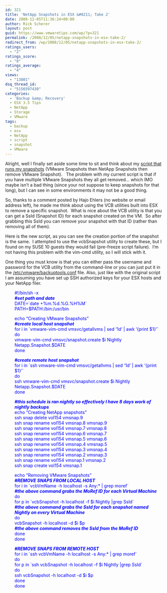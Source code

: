 ```yaml
---
id: 321
title: 'NetApp Snapshots in ESX &#8211; Take 2'
date: 2008-12-05T11:36:24+00:00
author: Rick Scherer
layout: post
guid: https://www.vmwaretips.com/wp/?p=321
permalink: /2008/12/05/netapp-snapshots-in-esx-take-2/
redirect_from: /wp/2008/12/05/netapp-snapshots-in-esx-take-2/
ratings_users:
  - "2"
ratings_score:
  - "8"
ratings_average:
  - "4"
views:
  - "13801"
dsq_thread_id:
  - "5156597430"
categories:
  - 'Backup &amp; Recovery'
  - ESX 3.5 Tips
  - NetApp
  - Storage
  - VMware
tags:
  - backup
  - esx
  - NetApp
  - script
  - snapshot
  - VMware
---
```

Alright, well I finally set aside some time to sit and think about my [script that runs my snapshots](https://www.vmwaretips.com/wp/2008/09/12/netapp-snapshots-in-esx/) (VMware Snapshots then NetApp Snapshots then remove VMware Snapshot).   The problem with my current script is that if you have multiple VMware Snapshots they all get removed&#8230; which IMO maybe isn&#8217;t a bad thing (since your not suppose to keep snapshots for that long), but I can see in some environments it may not be a good thing.



So, thanks to a comment posted by Hajo Ehlers (no website or email address left), he made me think about using the VCB utilities built into ESX to remove a specific snapshot.  What is nice about the VCB utility is that you can get a SsId (Snapshot ID) for each snapshot created on the VM.  So after grabbing this SsId you can remove your snapshot with that ID (rather than removing all of them).

Here is the new script, as you can see the creation portion of the snapshot is the same.  I attempted to use the vcbSnapshot utility to create these, but I found on my SUSE 10 guests they would fail (pre-freeze script failure).  I&#8217;m not having this problem with the vim-cmd utility, so I will stick with it.

One thing you must know is that you can either pass the username and password for the VCB utility from the command-line or you can just put it in the <span style="text-decoration: underline;">/etc/vmware/backuptools.conf</span> file. Also, just like with the original script I am assuming you have set up SSH authorized keys for your ESX hosts and your NetApp filer.

<p style="padding-left: 30px;">
  <span style="color: #0000ff;">#!/bin/sh -x<br /> <em><strong> #set path and date</strong></em><br /> DATE=`date +%m.%d.%G.%H%M`<br /> PATH=$PATH:/bin:/usr/bin</span>
</p>

<p style="padding-left: 30px;">
  <span style="color: #0000ff;">echo &#8220;Creating VMware Snapshots&#8221;<br /> <em><strong>#create local host snapshot</strong></em><br /> for i in `vmware-vim-cmd vmsvc/getallvms | sed &#8216;1d&#8217; | awk &#8216;{print $1}&#8217;`<br /> do<br /> vmware-vim-cmd vmsvc/snapshot.create $i Nightly Netapp.Snapshot.$DATE<br /> done</span>
</p>

<p style="padding-left: 30px;">
  <span style="color: #0000ff;"><em><strong>#create remote host snapshot</strong></em><br /> for i in `ssh </span><span style="color: #0000ff;"><esx-host></span><span style="color: #0000ff;"> vmware-vim-cmd vmsvc/getallvms | sed &#8216;1d&#8217; | awk &#8216;{print $1}&#8217;`<br /> do<br /> ssh <esx-host> vmware-vim-cmd vmsvc/snapshot.create $i Nightly Netapp.Snapshot.$DATE<br /> done</span>
</p>

<p style="padding-left: 30px;">
  <span style="color: #0000ff;"><em><strong>#this schedule is ran nightly so effectively I have 8 days work of nightly backups</strong></em><br /> echo &#8220;Creating NetApp snapshots&#8221;<br /> ssh <netapp-host> snap delete vol154 vmsnap.9<br /> ssh </span><span style="color: #0000ff;"><netapp-host></span><span style="color: #0000ff;"> snap rename vol154 vmsnap.8 vmsnap.9<br /> ssh </span><span style="color: #0000ff;"><netapp-host></span><span style="color: #0000ff;"> snap rename vol154 vmsnap.7 vmsnap.8<br /> ssh </span><span style="color: #0000ff;"><netapp-host></span><span style="color: #0000ff;"> snap rename vol154 vmsnap.6 vmsnap.7<br /> ssh </span><span style="color: #0000ff;"><netapp-host></span><span style="color: #0000ff;"> snap rename vol154 vmsnap.5 vmsnap.6<br /> ssh </span><span style="color: #0000ff;"><netapp-host></span><span style="color: #0000ff;"> snap rename vol154 vmsnap.4 vmsnap.5<br /> ssh </span><span style="color: #0000ff;"><netapp-host></span><span style="color: #0000ff;"> snap rename vol154 vmsnap.3 vmsnap.4<br /> ssh </span><span style="color: #0000ff;"><netapp-host></span><span style="color: #0000ff;"> snap rename vol154 vmsnap.2 vmsnap.3<br /> ssh </span><span style="color: #0000ff;"><netapp-host></span><span style="color: #0000ff;"> snap rename vol154 vmsnap.1 vmsnap.2<br /> ssh </span><span style="color: #0000ff;"><netapp-host></span><span style="color: #0000ff;"> snap create vol154 vmsnap.1<br /> </span>
</p>

<p style="padding-left: 30px;">
  <span style="color: #0000ff;">echo &#8220;Removing VMware Snapshots&#8221;<br /> <em><strong>#REMOVE SNAPS FROM LOCAL HOST</strong></em><br /> for i in `vcbVmName -h localhost -s Any:* | grep moref`<br /> <strong><em>#the above command grabs the MoRef ID for each Virtual Machine</em></strong><br /> do<br /> for p in `vcbSnapshot -h localhost -f $i Nightly |grep SsId`<br /> <strong><em>#the above command grabs the SsId for each snapshot named Nightly on every Virtual Machine</em></strong><br /> do<br /> vcbSnapshot -h localhost -d $i $p<br /> <strong><em>#the above command removes the SsId from the MoRef ID</em></strong><br /> done<br /> done</span>
</p>

<p style="padding-left: 30px;">
  <span style="color: #0000ff;"><em><strong>#REMOVE SNAPS FROM REMOTE HOST</strong></em><br /> for i in `ssh <esx-server> vcbVmName -h localhost -s Any:* | grep moref`<br /> do<br /> for p in `ssh </span><span style="color: #0000ff;"><esx-server></span><span style="color: #0000ff;"> vcbSnapshot -h localhost -f $i Nightly |grep SsId`<br /> do<br /> ssh </span><span style="color: #0000ff;"><esx-server></span><span style="color: #0000ff;"> vcbSnapshot -h localhost -d $i $p<br /> done<br /> done</span>
</p>